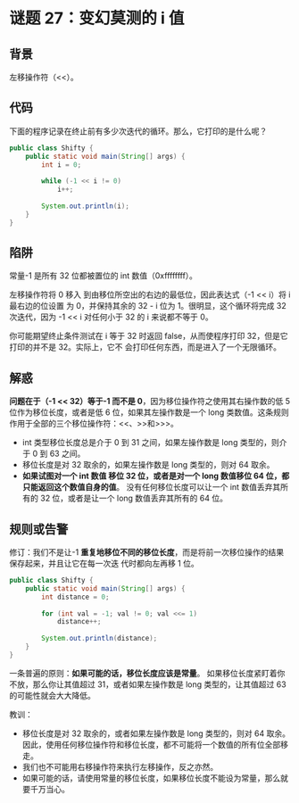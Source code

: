 # 谜题 27：变幻莫测的 i 值 

## 背景

左移操作符（<<）。

## 代码

下面的程序记录在终止前有多少次迭代的循环。那么，它打印的是什么呢？ 

```java
public class Shifty {
    public static void main(String[] args) {
        int i = 0;
 
        while (-1 << i != 0)
            i++;
 
        System.out.println(i);
    }
}
```

## 陷阱

常量-1 是所有 32 位都被置位的 int 数值（0xffffffff）。

左移操作符将 0 移入 到由移位所空出的右边的最低位，因此表达式（-1 << i）将 i 最右边的位设置 为 0，并保持其余的 32 - i 位为 1。很明显，这个循环将完成 32 次迭代，因为 -1 << i 对任何小于 32 的 i 来说都不等于 0。

你可能期望终止条件测试在 i 等于 32 时返回 false，从而使程序打印 32，但是它打印的并不是 32。实际上，它不 会打印任何东西，而是进入了一个无限循环。 

## 解惑

**问题在于（-1 << 32）等于-1 而不是 0**，因为移位操作符之使用其右操作数的低 5 位作为移位长度，或者是低 6 位，如果其左操作数是一个 long 类数值。这条规则作用于全部的三个移位操作符：<<、>>和>>>。

- int 类型移位长度总是介于 0 到 31 之间，如果左操作数是 long 类型的，则介于 0 到 63 之间。
- 移位长度是对 32 取余的，如果左操作数是 long 类型的，则对 64 取余。
- **如果试图对一个 int 数值 移位 32 位，或者是对一个 long 数值移位 64 位，都只能返回这个数值自身的值**。 没有任何移位长度可以让一个 int 数值丢弃其所有的 32 位，或者是让一个 long 数值丢弃其所有的 64 位。 

## 规则或告警

修订：我们不是让-1 **重复地移位不同的移位长度**，而是将前一次移位操作的结果保存起来，并且让它在每一次迭 代时都向左再移 1 位。 

```java
public class Shifty {
    public static void main(String[] args) {
        int distance = 0;
 
        for (int val = -1; val != 0; val <<= 1)
            distance++;
 
        System.out.println(distance);
    }
}
```

一条普遍的原则：**如果可能的话，移位长度应该是常量**。 如果移位长度紧盯着你不放，那么你让其值超过 31，或者如果左操作数是 long 类型的，让其值超过 63 的可能性就会大大降低。

教训：

- 移位长度是对 32 取余的，或者如果左操作数是 long 类型的，则对 64 取余。因此，使用任何移位操作符和移位长度，都不可能将一个数值的所有位全部移走。
- 我们也不可能用右移操作符来执行左移操作，反之亦然。
- 如果可能的话，请使用常量的移位长度，如果移位长度不能设为常量，那么就要千万当心。  